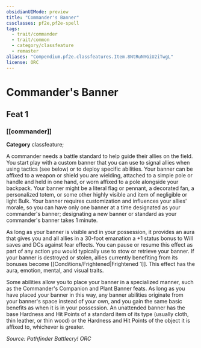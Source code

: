 ```yaml
---
obsidianUIMode: preview
title: "Commander's Banner"
cssclasses: pf2e,pf2e-spell
tags:
  - trait/commander
  - trait/common
  - category/classfeature
  - remaster
aliases: "Compendium.pf2e.classfeatures.Item.8NtRuNYGiU2iTwgL"
license: ORC
---
```

# Commander's Banner
## Feat 1
### [[commander]]

**Category** classfeature; 




A commander needs a battle standard to help guide their allies on the field. You start play with a custom banner that you can use to signal allies when using tactics (see below) or to deploy specific abilities. Your banner can be affixed to a weapon or shield you are wielding, attached to a simple pole or handle and held in one hand, or worn affixed to a pole alongside your backpack. Your banner might be a literal flag or pennant, a decorated fan, a personalized totem, or some other highly visible and item of negligible or light Bulk. Your banner requires customization and influences your allies' morale, so you can have only one banner at a time designated as your commander's banner; designating a new banner or standard as your commander's banner takes 1 minute.

As long as your banner is visible and in your possession, it provides an aura that gives you and all allies in a 30-foot emanation a +1 status bonus to Will saves and DCs against fear effects. You can pause or resume this effect as part of any action you would typically use to stow or retrieve your banner. If your banner is destroyed or stolen, allies currently benefiting from its bonuses become [[Conditions/Frightened|Frightened 1]]. This effect has the aura, emotion, mental, and visual traits.

Some abilities allow you to place your banner in a specialized manner, such as the Commander's Companion and Plant Banner feats. As long as you have placed your banner in this way, any banner abilities originate from your banner's space instead of your own, and you gain the same basic benefits as when it is in your possession. An unattended banner has the base Hardness and Hit Points of a standard item of its type (usually cloth, thin leather, or thin wood) or the Hardness and Hit Points of the object it is affixed to, whichever is greater.

*Source: Pathfinder Battlecry!*
*ORC*